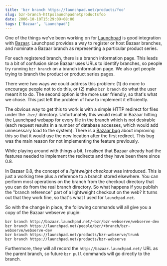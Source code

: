 ```yaml
---
title: 'bzr branch https://launchpad.net/products/foo'
slug: bzr-branch-httpslaunchpadnetproductsfoo
date: 2006-10-10T15:29:09+08:00
tags: ['Bazaar', 'Launchpad']
---
```


One of the things we\'ve been working on for
[Launchpad](https://launchpad.net/) is good integration with
[Bazaar](http://bazaar-vcs.org/). Launchpad provides a way to register
or host Bazaar branches, and nominate a Bazaar branch as representing a
particular product series.

For each registered branch, there is a branch information page. This
leads to a bit of confusion since Bazaar uses URLs to identify branches,
so people try running `bzr branch` on a branch information page. We also
get people trying to branch the product or product series pages.

There were two ways we could address this problem: (1) do more to
encourage people not to do this, or (2) make `bzr branch` do what the
user meant it to do. The second option is the more user friendly, so
that\'s what we chose. This just left the problem of how to implement it
efficiently.

The obvious way to get this to work is with a simple HTTP redirect for
files under the `.bzr/` directory. Unfortunately this would result in
Bazaar hitting the Launchpad webapp for every file in the branch which
is not desirable (each request results in a number of database accesses,
which would add unnecessary load to the system). There is a [Bazaar
bug](https://launchpad.net/bugs/36004) about improving this so that it
would use the new location after the first redirect. This bug was the
main reason for not implementing the feature previously.

While playing around with things a bit, I realised that Bazaar already
had the features needed to implement the redirects and they have been
there since 0.8.

In Bazaar 0.8, the concept of a *lightweight checkout* was introduced.
This is just a working tree plus a reference to a branch stored
elsewhere. You can perform most operations on the branch from the
checkout directory that you can do from the real branch directory. So
what happens if you publish the \"branch reference\" part of a
lightweight checkout on the web? It turns out that they work fine, so
that\'s what I used for `launchpad.net`.

So with the change in place, the following commands will all give you a
copy of the Bazaar webserve plugin:

    bzr branch http://bazaar.launchpad.net/~bzr/bzr-webserve/webserve-dev
    bzr branch https://launchpad.net/people/bzr/+branch/bzr-webserve/webserve-dev
    bzr branch https://launchpad.net/products/bzr-webserve/trunk
    bzr branch https://launchpad.net/products/bzr-webserve

Furthermore, they will all record the `http://bazaar.launchpad.net/` URL
as the parent branch, so future `bzr pull` commands will go directly to
the branch.
